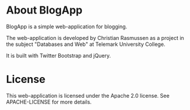 About BlogApp
=============

BlogApp is a simple web-application for blogging.

The web-application is developed by Christian Rasmussen as a project in the subject "Databases and Web" at Telemark University College.

It is built with Twitter Bootstrap and jQuery.


License
=======

This web-application is licensed under the Apache 2.0 license. See APACHE-LICENSE for more details.
